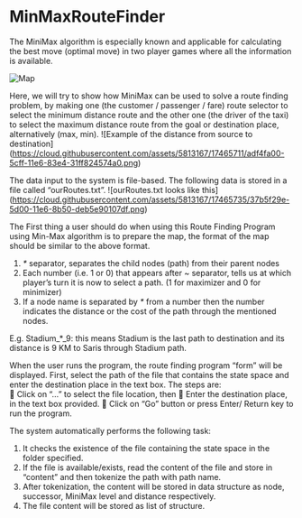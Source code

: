 MinMaxRouteFinder
=================

The MiniMax algorithm is especially known and applicable for calculating the best move (optimal move) in two player games where all the information is available. 

![Map](https://cloud.githubusercontent.com/assets/5813167/17465679/f5d37744-5cfe-11e6-8b98-ab7f8b913bce.png)

Here, we will try to show how MiniMax can be used to solve a route finding problem, by making one (the customer / passenger / fare)  route selector to select the minimum distance route and the other one (the driver of the taxi) to select the maximum distance route from the goal or destination place, alternatively (max, min). 
![Example of the distance from source to destination] (https://cloud.githubusercontent.com/assets/5813167/17465711/adf4fa00-5cff-11e6-83e4-31ff824574a0.png)

The data input to the system is file-based. The following data is stored in a file called “ourRoutes.txt”.
![ourRoutes.txt looks like this] (https://cloud.githubusercontent.com/assets/5813167/17465735/37b5f29e-5d00-11e6-8b50-deb5e90107df.png)

The First thing a user should do when using this Route Finding Program using Min-Max algorithm is to prepare the map, the format of the map should be similar to the above format. 

1. _*_ separator, separates the child nodes (path) from their parent nodes
2. Each number (i.e. 1 or 0) that appears after ~ separator, tells us at which player’s turn it is now to select a path.  (1 for maximizer and 0 for minimizer)
3. If a node name is separated by _*_ from a number then the number indicates the distance or the cost of the path through the mentioned nodes. 

E.g. Stadium_*_9: this means Stadium is the last path to destination and its distance is 9 KM to Saris through Stadium path.

When the user runs the program, the route finding program “form” will be displayed. First, select the path of the file that contains the state space and enter the destination place in the text box.
The steps are:  
	Click on “…” to select the file location, then
	Enter the destination place, in the text box provided.
	Click on “Go” button or press Enter/ Return key to run the program. 

The system automatically performs the following task:

1. It checks the existence of the file containing the state space in the folder specified.
2. If the file is available/exists, read the content of the file and store in “content” and then tokenize the path with path name.
3. After tokenization, the content will be stored in data structure as node, successor, MiniMax level and distance respectively. 
4. The file content will be stored as list of structure.
